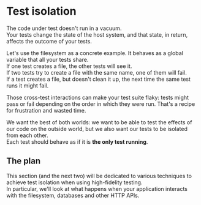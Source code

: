 # Test isolation

The code under test doesn't run in a vacuum.  
Your tests change the state of the host system, and that state, in return, affects the outcome of your tests.

Let's use the filesystem as a concrete example. It behaves as a global variable that all your tests share.  
If one test creates a file, the other tests will see it.  
If two tests try to create a file with the same name, one of them will fail.  
If a test creates a file, but doesn't clean it up, the next time the same test runs it might fail.

Those cross-test interactions can make your test suite flaky: tests might pass or fail depending on the 
order in which they were run. That's a recipe for frustration and wasted time.  

We want the best of both worlds: we want to be able to test the effects of our code on the outside world,
but we also want our tests to be isolated from each other.  
Each test should behave as if it is **the only test running**.

## The plan

This section (and the next two) will be dedicated to various techniques to achieve test isolation
when using high-fidelity testing.  
In particular, we'll look at what happens when your application interacts with the filesystem, databases and 
other HTTP APIs.